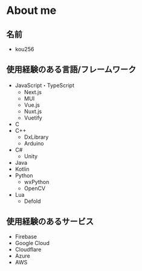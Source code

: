 # About me

## 名前
- kou256

## 使用経験のある言語/フレームワーク
- JavaScript・TypeScript
  - Next.js
  - MUI
  - Vue.js
  - Nuxt.js
  - Vuetify
- C
- C++
  - DxLibrary
  - Arduino
- C#
  - Unity
- Java
- Kotlin
- Python
  - wxPython
  - OpenCV
- Lua
  - Defold

## 使用経験のあるサービス
- Firebase
- Google Cloud
- Cloudflare
- Azure
- AWS